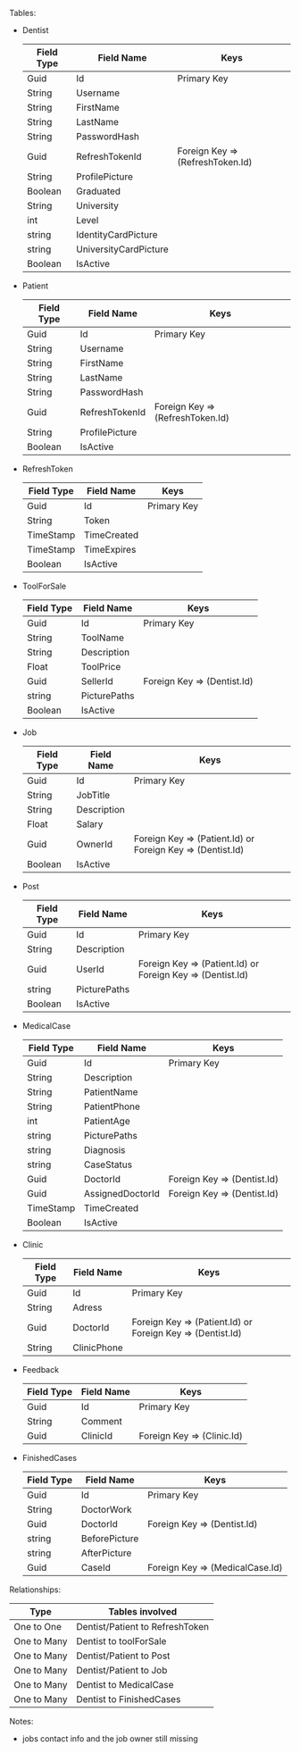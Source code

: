 Tables:

- Dentist

	| Field Type | Field Name | Keys
	| --- | --- | --- |
    | Guid | Id | Primary Key |
	| String | Username |  |
	| String | FirstName |  |
	| String | LastName |  |
	| String | PasswordHash | |
	| Guid | RefreshTokenId | Foreign Key => (RefreshToken.Id) |
	| String | ProfilePicture | |
	| Boolean | Graduated | |
	| String | University | |
	| int | Level | |
	| string | IdentityCardPicture | |
	| string | UniversityCardPicture | |
	| Boolean | IsActive | |
	
- Patient

	| Field Type | Field Name | Keys
	| --- | --- | --- |
    | Guid | Id | Primary Key |
	| String | Username |  |
	| String | FirstName |  |
	| String | LastName |  |
	| String | PasswordHash | |
	| Guid | RefreshTokenId | Foreign Key => (RefreshToken.Id) |
	| String | ProfilePicture | |
	| Boolean | IsActive | |

- RefreshToken

	| Field Type | Field Name | Keys
	| --- | --- | --- |
    | Guid |Id | Primary Key |
	| String | Token |  |
	| TimeStamp | TimeCreated |  |
	| TimeStamp | TimeExpires |  |
	| Boolean | IsActive | |

- ToolForSale

	| Field Type | Field Name | Keys
	| --- | --- | --- |
    | Guid |Id | Primary Key |
	| String | ToolName |  |
	| String | Description |  |
	| Float | ToolPrice |  |
	| Guid | SellerId | Foreign Key => (Dentist.Id) |		
	| string | PicturePaths | |
	| Boolean | IsActive | |

- Job

	| Field Type | Field Name | Keys
	| --- | --- | --- |
    | Guid |Id | Primary Key |
	| String | JobTitle |  |
	| String | Description |  |
	| Float | Salary |  |
	| Guid | OwnerId | Foreign Key => (Patient.Id) or Foreign Key => (Dentist.Id) |
	| Boolean | IsActive | |

- Post

	| Field Type | Field Name | Keys
	| --- | --- | --- |
    | Guid |Id | Primary Key |
	| String | Description |  |
	| Guid | UserId | Foreign Key => (Patient.Id) or Foreign Key => (Dentist.Id) |
	| string | PicturePaths | |
	| Boolean | IsActive | |

- MedicalCase

	| Field Type | Field Name | Keys
	| --- | --- | --- |
    | Guid |Id | Primary Key |
	| String | Description |  |
	| String | PatientName |  |
	| String | PatientPhone |  |
	| int | PatientAge |  |	
	| string | PicturePaths | |
	| string | Diagnosis | |
	| string | CaseStatus | |
	| Guid | DoctorId | Foreign Key => (Dentist.Id) |
	| Guid | AssignedDoctorId | Foreign Key => (Dentist.Id) |
	| TimeStamp | TimeCreated |  |
	| Boolean | IsActive | |

- Clinic

	| Field Type | Field Name | Keys
	| --- | --- | --- |
    | Guid | Id | Primary Key |
	| String | Adress |  |
	| Guid | DoctorId | Foreign Key => (Patient.Id) or Foreign Key => (Dentist.Id) |
	| String | ClinicPhone |  |

- Feedback

	| Field Type | Field Name | Keys
	| --- | --- | --- |
    | Guid | Id | Primary Key |
	| String | Comment |  |
	| Guid | ClinicId | Foreign Key => (Clinic.Id) | 

- FinishedCases

	| Field Type | Field Name | Keys
	| --- | --- | --- |
    | Guid | Id | Primary Key |
	| String | DoctorWork |  |
	| Guid | DoctorId | Foreign Key => (Dentist.Id) | 
	| string | BeforePicture | |
	| string | AfterPicture | |
    | Guid | CaseId | Foreign Key => (MedicalCase.Id) |


Relationships:

| Type | Tables involved 
| --- | --- |
| One to One | Dentist/Patient to RefreshToken |
| One to Many | Dentist to toolForSale |
| One to Many | Dentist/Patient to Post |
| One to Many | Dentist/Patient to Job |
| One to Many | Dentist to MedicalCase |
| One to Many | Dentist to FinishedCases |

Notes:
-	jobs contact info and the job owner still missing
